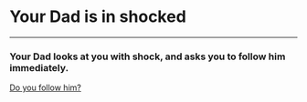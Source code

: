 # Your Dad is in shocked
---

### Your Dad looks at you with shock, and asks you to follow him immediately.

[Do you follow him?](follow.md)
